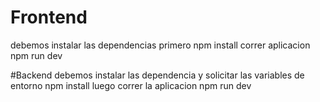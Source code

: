 # Frontend
debemos instalar las dependencias primero 
npm install
correr aplicacion
npm run dev

#Backend
debemos instalar las dependencia y solicitar las variables de entorno 
npm install
luego correr la aplicacion
npm run dev
